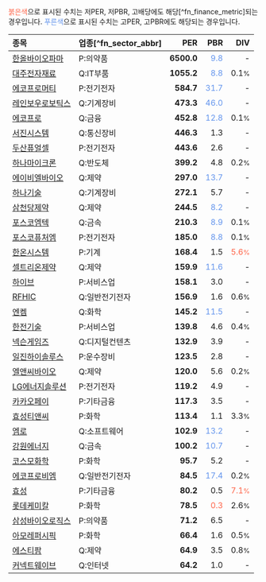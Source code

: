 <span style="color:tomato">붉은색</span>으로 표시된 수치는 저PER, 저PBR, 고배당에도 해당[^fn_finance_metric]되는 경우입니다. <span style="color:cornflowerblue">푸른색</span>으로 표시된 수치는 고PER, 고PBR에도 해당되는 경우입니다.

| **종목** | **업종**[^fn_sector_abbr] | **PER** | **PBR** | **DIV** |
| :--- | :--- | --: | --: | --: |
| [한올바이오파마](/009420/) | P:의약품 | **6500.0** | <span style="color:cornflowerblue">9.8</span> | - |
| [대주전자재료](/078600/) | Q:IT부품 | **1055.2** | <span style="color:cornflowerblue">8.8</span> | 0.1<small>%</small> |
| [에코프로머티](/450080/) | P:전기전자 | **584.7** | <span style="color:cornflowerblue">31.7</span> | - |
| [레인보우로보틱스](/277810/) | Q:기계장비 | **473.3** | <span style="color:cornflowerblue">46.0</span> | - |
| [에코프로](/086520/) | Q:금융 | **452.8** | <span style="color:cornflowerblue">12.8</span> | 0.1<small>%</small> |
| [서진시스템](/178320/) | Q:통신장비 | **446.3** | 1.3 | - |
| [두산퓨얼셀](/336260/) | P:전기전자 | **443.6** | 2.6 | - |
| [하나마이크론](/067310/) | Q:반도체 | **399.2** | 4.8 | 0.2<small>%</small> |
| [에이비엘바이오](/298380/) | Q:제약 | **297.0** | <span style="color:cornflowerblue">13.7</span> | - |
| [하나기술](/299030/) | Q:기계장비 | **272.1** | 5.7 | - |
| [삼천당제약](/000250/) | Q:제약 | **244.5** | <span style="color:cornflowerblue">8.2</span> | - |
| [포스코엠텍](/009520/) | Q:금속 | **210.3** | <span style="color:cornflowerblue">8.9</span> | 0.1<small>%</small> |
| [포스코퓨처엠](/003670/) | P:전기전자 | **185.0** | <span style="color:cornflowerblue">8.8</span> | 0.1<small>%</small> |
| [한온시스템](/018880/) | P:기계 | **168.4** | 1.5 | <span style="color:tomato">5.6<small>%</small></span> |
| [셀트리온제약](/068760/) | Q:제약 | **159.9** | <span style="color:cornflowerblue">11.6</span> | - |
| [하이브](/352820/) | P:서비스업 | **158.1** | 3.0 | - |
| [RFHIC](/218410/) | Q:일반전기전자 | **156.9** | 1.6 | 0.6<small>%</small> |
| [엔켐](/348370/) | Q:화학 | **145.2** | <span style="color:cornflowerblue">11.5</span> | - |
| [한전기술](/052690/) | P:서비스업 | **139.8** | 4.6 | 0.4<small>%</small> |
| [넥슨게임즈](/225570/) | Q:디지털컨텐츠 | **132.9** | 3.9 | - |
| [일진하이솔루스](/271940/) | P:운수장비 | **123.5** | 2.8 | - |
| [엘앤씨바이오](/290650/) | Q:제약 | **120.0** | 5.6 | 0.2<small>%</small> |
| [LG에너지솔루션](/373220/) | P:전기전자 | **119.2** | 4.9 | - |
| [카카오페이](/377300/) | P:기타금융 | **117.3** | 3.5 | - |
| [효성티앤씨](/298020/) | P:화학 | **113.4** | 1.1 | 3.3<small>%</small> |
| [엠로](/058970/) | Q:소프트웨어 | **102.9** | <span style="color:cornflowerblue">13.2</span> | - |
| [강원에너지](/114190/) | Q:금속 | **100.2** | <span style="color:cornflowerblue">10.7</span> | - |
| [코스모화학](/005420/) | P:화학 | **95.7** | 5.2 | - |
| [에코프로비엠](/247540/) | Q:일반전기전자 | **84.5** | <span style="color:cornflowerblue">17.4</span> | 0.2<small>%</small> |
| [효성](/004800/) | P:기타금융 | **80.2** | 0.5 | <span style="color:tomato">7.1<small>%</small></span> |
| [롯데케미칼](/011170/) | P:화학 | **78.5** | <span style="color:tomato">0.3</span> | 2.6<small>%</small> |
| [삼성바이오로직스](/207940/) | P:의약품 | **71.2** | 6.5 | - |
| [아모레퍼시픽](/090430/) | P:화학 | **66.4** | 1.6 | 0.5<small>%</small> |
| [에스티팜](/237690/) | Q:제약 | **64.9** | 3.5 | 0.8<small>%</small> |
| [커넥트웨이브](/119860/) | Q:인터넷 | **64.2** | 1.0 | - |